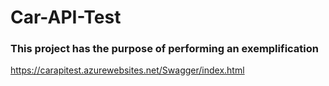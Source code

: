 # Car-API-Test
### This project has the purpose of performing an exemplification

https://carapitest.azurewebsites.net/Swagger/index.html
